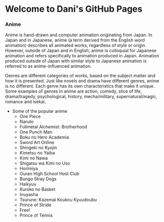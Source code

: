 # Welcome to Dani's GitHub Pages

### Anime

Anime is hand-drawn and computer animation originating from Japan. In Japan and in Japanese, anime (a term derived from the English word animation) describes all animated works, regardless of style or origin. However, outside of Japan and in English, anime is colloquial for Japanese animation and refers specifically to animation produced in Japan. Animation produced outside of Japan with similar style to Japanese animation is referred to as anime-influenced animation.

Genres are different categories of works, based on the subject matter and how it is presented. Just like novels and drama have different genres, anime is no different. Each genre has its own characteristics that make it unique. Some examples of genres in anime are action, comedy, slice of life, drama/tragedy, psychological, history, mecha/military, supernatural/magic, romance and isekai.

- Some of the popular anime
  - One Piece
  - Naruto
  - Fullmetal Alchemist: Brotherhood
  - One Punch Man
  - Boku no Hero Academia
  - Sword Art Online
  - Shingeki no Kyojin
  - Kimetsu no Yaiba
  - Kimi no Nawa
  - Shigatsu wa Kimi no Uso
  - Horimiya
  - Ouran High School Host Club
  - Bungo Stray Dogs
  - Haikyuu
  - Kuroko no Basket
  - Inuyasha
  - Tsurune: Kazemai Koukou Kyuudoubu
  - Prince of Stride
  - Free!
  - Prince of Tennis

